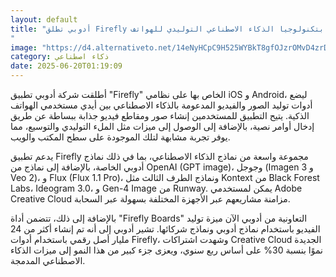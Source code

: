 ```yaml
---
layout: default
title: "أدوبي تطلق Firefly بتكنولوجيا الذكاء الاصطناعي التوليدي للهواتف
"
image: "https://d4.alternativeto.net/14eNyHCpC9H525WYBkT8gfOJzrOMvD4zrDzlMMgVpBo/rs:fill:1520:760:0/g:ce:0:0/YWJzOi8vZGlzdC9jb250ZW50LzE3NTAzODI5ODA4OTkucG5n.png"
category: ذكاء اصطناعي
date: 2025-06-20T01:19:09
---
```


أطلقت شركة أدوبي تطبيق "Firefly" الخاص بها على نظامي iOS و Android، ليضع أدوات توليد الصور والفيديو المدعومة بالذكاء الاصطناعي بين أيدي مستخدمي الهواتف الذكية. يتيح التطبيق للمستخدمين إنشاء صور ومقاطع فيديو جذابة ببساطة عن طريق إدخال أوامر نصية، بالإضافة إلى الوصول إلى ميزات مثل الملء التوليدي والتوسيع، مما يوفر تجربة مشابهة لتلك الموجودة على سطح المكتب والويب.

يدعم تطبيق Firefly مجموعة واسعة من نماذج الذكاء الاصطناعي، بما في ذلك نماذج أدوبي الخاصة، بالإضافة إلى نماذج من OpenAI (GPT image)، وجوجل (Imagen 3 و Veo 2)، و Flux (Flux 1.1 Pro)، ونماذج الطرف الثالث مثل Kontext من Black Forest Labs، Ideogram 3.0، و Gen-4 Image من Runway. يمكن لمستخدمي Adobe Creative Cloud مزامنة مشاريعهم عبر الأجهزة المختلفة بسهولة عبر السحابة.

بالإضافة إلى ذلك، تتضمن أداة "Firefly Boards" التعاونية من أدوبي الآن ميزة توليد الفيديو باستخدام نماذج أدوبي ونماذج شركائها. تشير أدوبي إلى أنه تم إنشاء أكثر من 24 مليار أصل رقمي باستخدام أدوات Firefly، وشهدت اشتراكات Creative Cloud الجديدة نموًا بنسبة 30% على أساس ربع سنوي، ويعزى جزء كبير من هذا النمو إلى ميزات الذكاء الاصطناعي المدمجة.
